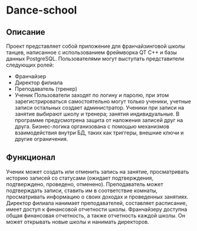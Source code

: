 # Dance-school
## Описание
Проект представляет собой приложение для франчайзинговой школы танцев, написанное с использованием фреймворка QT C++ и базы данных PostgreSQL.
Пользователями могут выступать представители следующих ролей:
- Франчайзер
- Директор филиала
- Преподаватель (тренер)
- Ученик
Пользователи заходят по логину и паролю, при этом зарегистрироваться самостоятельно могут только ученики, учетные записи остальных создает администратор.
Ученики при записи на занятие выбирают школу и тренера; занятия индивидуальные.
В программе предусмотрена защита от наложения записей друг на друга.
Бизнес-логика организована с помощью механизмов взаимодействия внутри БД, таких как триггеры, внешние ключи и другие ограничения.
## Функционал
Ученик может создать или отменить запись на занятие, просматривать историю записей со статусами (ожидает подтверждения, подтверждено, проведено, отменено). 
Преподаватель может подтверждать записи, ставить им в соответствие комнаты, просматривать информацию о своих доходах и проведенных занятиях.
Директор филиала нанимает преподавателей, составляет расписание, имеет доступ к финансовой отчетности школы.
Франчайзеру доступна общая финансовая отчетность, а также отчетность каждой школы. Он может открывать новые школы и нанимать директоров.
